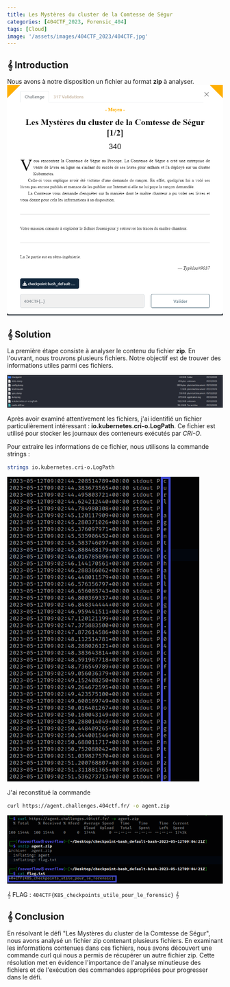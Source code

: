 ```yaml
---
title: Les Mystères du cluster de la Comtesse de Ségur
categories: [404CTF_2023, Forensic_404]
tags: [Cloud]
image: '/assets/images/404CTF_2023/404CTF.jpg'
---
```


## 𝄞 Introduction

Nous avons à notre disposition un fichier au format **zip** à analyser.
![Intro](/assets/images/404CTF_2023/Forensic/Les_Mystères_du_cluster_de_la_Comtesse_de_Ségur/intro.png)

## 𝄞 Solution
La première étape consiste à analyser le contenu du fichier **zip**. En l'ouvrant, nous trouvons plusieurs fichiers. Notre objectif est de trouver des informations utiles parmi ces fichiers.

![File](/assets/images/404CTF_2023/Forensic/Les_Mystères_du_cluster_de_la_Comtesse_de_Ségur/file.png)

Après avoir examiné attentivement les fichiers, j'ai identifié un fichier particulièrement intéressant : **io.kubernetes.cri-o.LogPath**. Ce fichier est utilisé pour stocker les journaux des conteneurs exécutés par *CRI-O*.

Pour extraire les informations de ce fichier, nous utilisons la commande strings :
```bash
strings io.kubernetes.cri-o.LogPath 
```

![Flag](/assets/images/404CTF_2023/Forensic/Les_Mystères_du_cluster_de_la_Comtesse_de_Ségur/flag.png)

J'ai reconstitué la commande 
```bash
curl https://agent.challenges.404ctf.fr/ -o agent.zip
```

![Flag2](/assets/images/404CTF_2023/Forensic/Les_Mystères_du_cluster_de_la_Comtesse_de_Ségur/flag2.png)

𝄞 FLAG : `404CTF{K8S_checkpoints_utile_pour_le_forensic}` 𝄞

## 𝄞 Conclusion

En résolvant le défi "Les Mystères du cluster de la Comtesse de Ségur", nous avons analysé un fichier zip contenant plusieurs fichiers. En examinant les informations contenues dans ces fichiers, nous avons découvert une commande curl qui nous a permis de récupérer un autre fichier zip. Cette résolution met en évidence l'importance de l'analyse minutieuse des fichiers et de l'exécution des commandes appropriées pour progresser dans le défi.